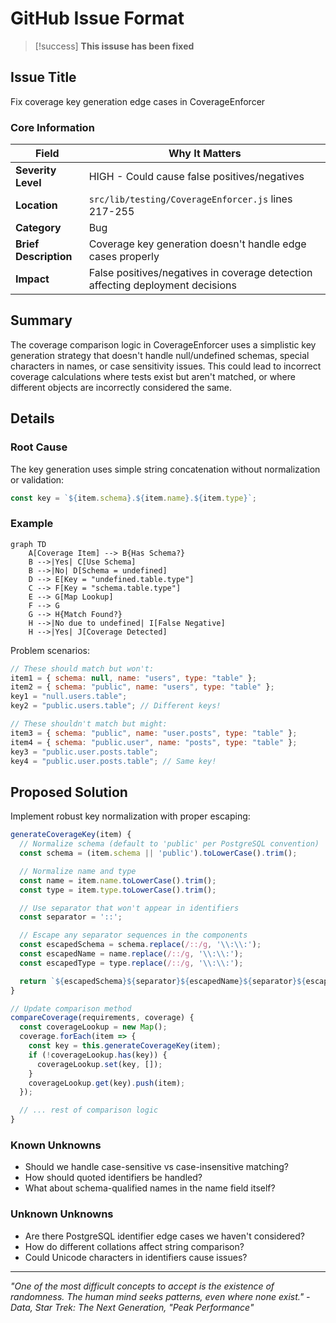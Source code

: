 # GitHub Issue Format

> [!success] **This issuse has been fixed**

## Issue Title

Fix coverage key generation edge cases in CoverageEnforcer

### Core Information

| Field                 | Why It Matters                                                                 |
| --------------------- | ------------------------------------------------------------------------------ |
| **Severity Level**    | HIGH - Could cause false positives/negatives                                   |
| **Location**          | `src/lib/testing/CoverageEnforcer.js` lines 217-255                            |
| **Category**          | Bug                                                                            |
| **Brief Description** | Coverage key generation doesn't handle edge cases properly                     |
| **Impact**            | False positives/negatives in coverage detection affecting deployment decisions |

## Summary

The coverage comparison logic in CoverageEnforcer uses a simplistic key generation strategy that doesn't handle null/undefined schemas, special characters in names, or case sensitivity issues. This could lead to incorrect coverage calculations where tests exist but aren't matched, or where different objects are incorrectly considered the same.

## Details

### Root Cause

The key generation uses simple string concatenation without normalization or validation:

```javascript
const key = `${item.schema}.${item.name}.${item.type}`;
```

### Example

```mermaid
graph TD
    A[Coverage Item] --> B{Has Schema?}
    B -->|Yes| C[Use Schema]
    B -->|No| D[Schema = undefined]
    D --> E[Key = "undefined.table.type"]
    C --> F[Key = "schema.table.type"]
    E --> G[Map Lookup]
    F --> G
    G --> H{Match Found?}
    H -->|No due to undefined| I[False Negative]
    H -->|Yes| J[Coverage Detected]
```

Problem scenarios:

```javascript
// These should match but won't:
item1 = { schema: null, name: "users", type: "table" };
item2 = { schema: "public", name: "users", type: "table" };
key1 = "null.users.table";
key2 = "public.users.table"; // Different keys!

// These shouldn't match but might:
item3 = { schema: "public", name: "user.posts", type: "table" };
item4 = { schema: "public.user", name: "posts", type: "table" };
key3 = "public.user.posts.table";
key4 = "public.user.posts.table"; // Same key!
```

## Proposed Solution

Implement robust key normalization with proper escaping:

```javascript
generateCoverageKey(item) {
  // Normalize schema (default to 'public' per PostgreSQL convention)
  const schema = (item.schema || 'public').toLowerCase().trim();

  // Normalize name and type
  const name = item.name.toLowerCase().trim();
  const type = item.type.toLowerCase().trim();

  // Use separator that won't appear in identifiers
  const separator = '::';

  // Escape any separator sequences in the components
  const escapedSchema = schema.replace(/::/g, '\\:\\:');
  const escapedName = name.replace(/::/g, '\\:\\:');
  const escapedType = type.replace(/::/g, '\\:\\:');

  return `${escapedSchema}${separator}${escapedName}${separator}${escapedType}`;
}

// Update comparison method
compareCoverage(requirements, coverage) {
  const coverageLookup = new Map();
  coverage.forEach(item => {
    const key = this.generateCoverageKey(item);
    if (!coverageLookup.has(key)) {
      coverageLookup.set(key, []);
    }
    coverageLookup.get(key).push(item);
  });

  // ... rest of comparison logic
}
```

### Known Unknowns

- Should we handle case-sensitive vs case-insensitive matching?
- How should quoted identifiers be handled?
- What about schema-qualified names in the name field itself?

### Unknown Unknowns

- Are there PostgreSQL identifier edge cases we haven't considered?
- How do different collations affect string comparison?
- Could Unicode characters in identifiers cause issues?

---

_"One of the most difficult concepts to accept is the existence of randomness. The human mind seeks patterns, even where none exist." - Data, Star Trek: The Next Generation, "Peak Performance"_
